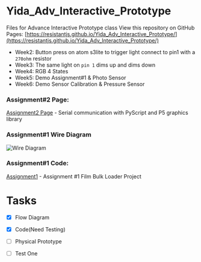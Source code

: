 # Yida_Adv_Interactive_Prototype
Files for Advance Interactive Prototype class
View this repository on GitHub Pages: [https://resistantjs.github.io/Yida_Adv_Interactive_Prototype/](https://resistantjs.github.io/Yida_Adv_Interactive_Prototype/)  

+ Week2: Button press on atom s3lite to trigger light connect to pin1 with a `270ohm` resistor
+ Week3: The same light on `pin 1` dims up and dims down
+ Week4: RGB 4 States
+ Week5: Demo Assignment#1 & Photo Sensor
+ Week6: Demo Sensor Calibration & Pressure Sensor

### Assignment#2 Page:
[Assignment2 Page](Assignment2) - Serial communication with PyScript and P5 graphics library  

### Assignment#1 Wire Diagram
![Wire Diagram](../main/img/Diagram.jpg)

### Assignment#1 Code:
[Assignment1](Assignment1/Assignment1_Complete.py) - Assignment #1 Film Bulk Loader Project

# Tasks
- [x] Flow Diagram
- [x] Code(Need Testing)
- [ ] Physical Prototype
- [ ] Test One


